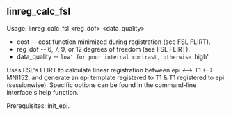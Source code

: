 linreg_calc_fsl
---------------
Usage: linreg_calc_fsl <cost> <reg_dof> <data_quality>

+ cost -- cost function minimized during registration (see FSL FLIRT).
+ reg_dof -- 6, 7, 9, or 12 degrees of freedom (see FSL FLIRT).
+ data_quality -- `low' for poor internal contrast, otherwise `high'.

Uses FSL's FLIRT to calculate linear registration between epi <--> T1 <--> MNI152, and generate an epi template registered to T1 \& T1 registered to epi (sessionwise). Specific options can be found in the command-line interface's help function.

Prerequisites: init_epi.